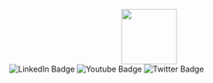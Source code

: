 

<!---
LalithaRamanaV/LalithaRamanaV is a ✨ special ✨ repository because its `README.md` (this file) appears on your GitHub profile.
You can click the Preview link to take a look at your changes.
--->



<!-- ## I'm a Developer, Designer and Content Writer.
- 👋 Hi, I’m Lalitha Vadavalli, Developer.
- 👀 Loves to develop  and design applications. MERN stack || ReactJS, NodeJs, Javascript || Data Science enthusiast||
- 🌱 I’m currently building things in MERN Stack
- ⚡ Fun fact: I love to draw and write

## Languages and Tools:

<img align="left" alt="Visual Studio Code" width="26px" src="https://raw.githubusercontent.com/github/explore/80688e429a7d4ef2fca1e82350fe8e3517d3494d/topics/visual-studio-code/visual-studio-code.png" />
<img align="left" alt="HTML5" width="26px" src="https://raw.githubusercontent.com/github/explore/80688e429a7d4ef2fca1e82350fe8e3517d3494d/topics/html/html.png" />
<img align="left" alt="CSS3" width="26px" src="https://raw.githubusercontent.com/github/explore/80688e429a7d4ef2fca1e82350fe8e3517d3494d/topics/css/css.png" />
<img align="left" alt="Sass" width="26px" src="https://raw.githubusercontent.com/github/explore/80688e429a7d4ef2fca1e82350fe8e3517d3494d/topics/sass/sass.png" />
<img align="left" alt="JavaScript" width="26px" src="https://raw.githubusercontent.com/github/explore/80688e429a7d4ef2fca1e82350fe8e3517d3494d/topics/javascript/javascript.png" />
<img align="left" alt="React" width="26px" src="https://raw.githubusercontent.com/github/explore/80688e429a7d4ef2fca1e82350fe8e3517d3494d/topics/react/react.png" />
<img align="left" alt="Gatsby" width="26px" src="https://raw.githubusercontent.com/github/explore/e94815998e4e0713912fed477a1f346ec04c3da2/topics/gatsby/gatsby.png" />
<img align="left" alt="GraphQL" width="26px" src="https://raw.githubusercontent.com/github/explore/80688e429a7d4ef2fca1e82350fe8e3517d3494d/topics/graphql/graphql.png" />
<img align="left" alt="Node.js" width="26px" src="https://raw.githubusercontent.com/github/explore/80688e429a7d4ef2fca1e82350fe8e3517d3494d/topics/nodejs/nodejs.png" />
<img align="left" alt="SQL" width="26px" src="https://raw.githubusercontent.com/github/explore/80688e429a7d4ef2fca1e82350fe8e3517d3494d/topics/sql/sql.png" />
<img align="left" alt="MySQL" width="26px" src="https://raw.githubusercontent.com/github/explore/80688e429a7d4ef2fca1e82350fe8e3517d3494d/topics/mysql/mysql.png" />
<img align="left" alt="MongoDB" width="26px" src="https://raw.githubusercontent.com/github/explore/80688e429a7d4ef2fca1e82350fe8e3517d3494d/topics/mongodb/mongodb.png" />
<img align="left" alt="Git" width="26px" src="https://raw.githubusercontent.com/github/explore/80688e429a7d4ef2fca1e82350fe8e3517d3494d/topics/git/git.png" />
<img align="left" alt="GitHub" width="26px" src="https://raw.githubusercontent.com/github/explore/78df643247d429f6cc873026c0622819ad797942/topics/github/github.png" />

<br/>

 ## Connect with me:

[<img align="left" alt="LalithaVadavalli | Twitter" width="22px"  src="https://img.icons8.com/color/48/fff/twitter--v1.png" />]
[<img align="left" alt="LalithaVadavalli | LinkedIn" width="22px" src="https://img.icons8.com/color/48/fff/linkedin.png" />]
[<img align="left" alt="lalithaVadavalli | Instagram" width="22px" src="https://img.icons8.com/color/48/fff/instagram-new--v1.png"/>]

<br />

</details>
[twitter]: https://twitter.com/Sailalitha_V
[instagram]: https://www.instagram.com/the_lalitha_vadavalli/
[linkedin]:https://www.linkedin.com/in/lalitha-vadavalli-438818173/

 -->
<!--  <iframe src="https://giphy.com/embed/765ccrAiB0g9z6EApL" width="480" height="480" frameBorder="0" class="giphy-embed" allowFullScreen></iframe><p><a href="https://giphy.com/gifs/765ccrAiB0g9z6EApL">via GIPHY</a></p> -->
 

<div id="header" align="center">
  <img src="https://media.giphy.com/media/765ccrAiB0g9z6EApL/giphy.gif" width="100"/>
</div>

<div id="badges">
  <img src="https://img.shields.io/badge/LinkedIn-blue?style=for-the-badge&logo=linkedin&logoColor=white" alt="LinkedIn Badge"/>
  <img src="https://img.shields.io/badge/YouTube-red?style=for-the-badge&logo=youtube&logoColor=white" alt="Youtube Badge"/>
  <img src="https://img.shields.io/badge/Twitter-blue?style=for-the-badge&logo=twitter&logoColor=white" alt="Twitter Badge"/>
</div>







